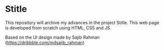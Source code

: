 # Stitle
This repository will archive my advances in the project Stitle. This web page is developed from scratch using HTML, CSS and JS. 

Based on the UI design made by Sajib Rahman (https://dribbble.com/mdsajib_rahman)
